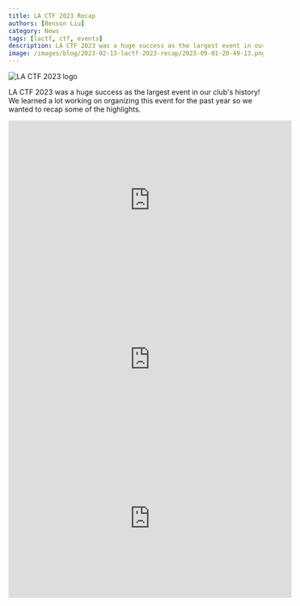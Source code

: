 ```yaml
---
title: LA CTF 2023 Recap
authors: [Benson Liu]
category: News
tags: [lactf, ctf, events]
description: LA CTF 2023 was a huge success as the largest event in our club's history! We learned a lot organizing this event for the past year and wanted to recap some of the highlights.
image: /images/blog/2023-02-13-lactf-2023-recap/2023-09-01-20-49-13.png
---
```


![LA CTF 2023 logo](/images/blog/2023-02-13-lactf-2023-recap/2023-09-01-20-49-13.png)

LA CTF 2023 was a huge success as the largest event in our club's history! We learned a lot working on organizing this event for the past year so we wanted to recap some of the highlights.

<div align="center">
    <iframe width="560" height="315" src="https://www.youtube.com/embed/97uvDt-M2kg?si=0vJZ1fbqJv8PSq2_" title="YouTube video player" frameborder="0" allow="accelerometer; autoplay; clipboard-write; encrypted-media; gyroscope; picture-in-picture; web-share" allowfullscreen></iframe>
</div>

<div align="center">
    <iframe width="560" height="315" src="https://www.youtube.com/embed/jdH5suHsf_s?si=eC5s3DMyM1OgJsne" title="YouTube video player" frameborder="0" allow="accelerometer; autoplay; clipboard-write; encrypted-media; gyroscope; picture-in-picture; web-share" allowfullscreen></iframe>
</div>

<div align="center">
    <iframe width="560" height="315" src="https://www.youtube.com/embed/6b91b5BXB2M?si=MvAvly5T4G7aZtQY" title="YouTube video player" frameborder="0" allow="accelerometer; autoplay; clipboard-write; encrypted-media; gyroscope; picture-in-picture; web-share" allowfullscreen></iframe>
</div>